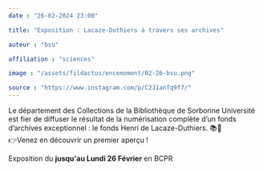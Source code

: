```yaml
---
date : "26-02-2024 23:00"

title: "Exposition : Lacaze-Duthiers à travers ses archives"

auteur : "bsu" 

affiliation : "sciences" 

image : "/assets/fildactus/encemoment/02-26-bsu.png"

source : "https://www.instagram.com/p/C2J1anTq9f7/"
---
```


Le département des Collections de la Bibliothèque de Sorbonne Université est fier de diffuser le résultat de la numérisation complète d’un fonds d’archives exceptionnel : le fonds Henri de Lacaze-Duthiers. 📚📰  
👉Venez en découvrir un premier aperçu !

Exposition du __jusqu'au Lundi 26 Février__ en BCPR
